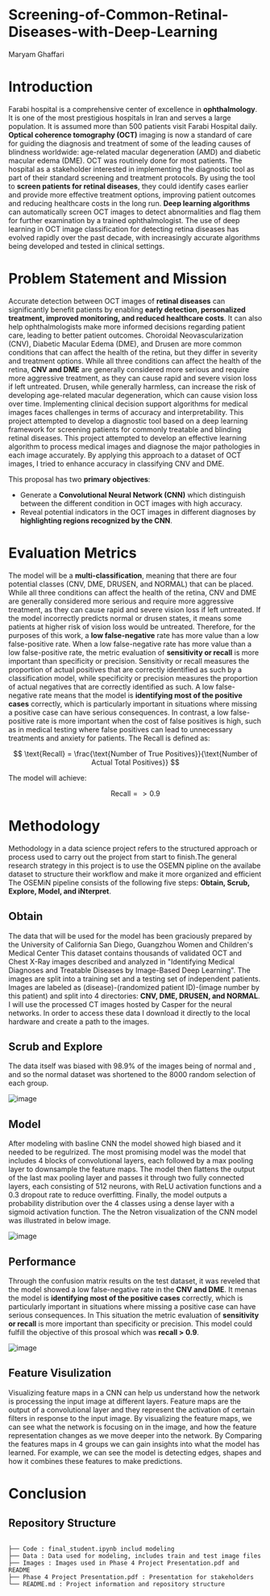 # Screening-of-Common-Retinal-Diseases-with-Deep-Learning

Maryam Ghaffari






# Introduction
Farabi hospital is a comprehensive center of excellence in **ophthalmology**. It is one of the most prestigious hospitals in Iran and serves a large population. It is assumed more than 500 patients visit Farabi Hospital daily. **Optical coherence tomography (OCT)** imaging is now a standard of care for guiding the diagnosis and treatment of some of the leading causes of blindness worldwide: age-related macular degeneration (AMD) and diabetic macular edema (DME). OCT was routinely done for most patients. The hospital as a stakeholder interested in implementing the diagnostic tool as part of their standard screening and treatment protocols. By using the tool to **screen patients for retinal diseases**, they could identify cases earlier and provide more effective treatment options, improving patient outcomes and reducing healthcare costs in the long run. **Deep learning algorithms** can automatically screen OCT images to detect abnormalities and flag them for further examination by a trained ophthalmologist. The use of deep learning in OCT image classification for detecting retina diseases has evolved rapidly over the past decade, with increasingly accurate algorithms being developed and tested in clinical settings.

# Problem Statement and Mission
Accurate detection between OCT images of **retinal diseases** can significantly benefit patients by enabling **early detection, personalized treatment, improved monitoring, and reduced healthcare costs**. It can also help ophthalmologists make more informed decisions regarding patient care, leading to better patient outcomes. Choroidal Neovascularization (CNV), Diabetic Macular Edema (DME), and Drusen are more common conditions that can affect the health of the retina, but they differ in severity and treatment options. While all three conditions can affect the health of the retina, **CNV and DME** are generally considered more serious and require more aggressive treatment, as they can cause rapid and severe vision loss if left untreated. Drusen, while generally harmless, can increase the risk of developing age-related macular degeneration, which can cause vision loss over time. Implementing clinical decision support algorithms for medical images faces challenges in terms of accuracy and interpretability. This project attempted to develop a diagnostic tool based on a deep learning framework for screening patients for commonly treatable and blinding retinal diseases. 
This project attempted to develop an effective learning algorithm to process medical images and diagnose the major pathologies in each image accurately. By applying this approach to a dataset of OCT images, I tried to enhance accuracy in classifying CNV and DME.

This proposal has two **primary objectives**:

- Generate a **Convolutional Neural Network (CNN)** which distinguish between the different condition in OCT images with high accuracy.
- Reveal potential indicators in the OCT images in different diagnoses by **highlighting regions recognized by the CNN**. 



#  Evaluation Metrics
The model will be a **multi-classification**, meaning that there are four potential classes (CNV, DME, DRUSEN, and NORMAL) that can be placed. While all three conditions can affect the health of the retina, CNV and DME are generally considered more serious and require more aggressive treatment, as they can cause rapid and severe vision loss if left untreated. If the model incorrectly predicts normal or drusen states, it means some patients at higher risk of vision loss would be untreated. Therefore, for the purposes of this work, a **low false-negative** rate has more value than a low false-positive rate. When a low false-negative rate has more value than a low false-positive rate, the metric evaluation of **sensitivity or recall** is more important than specificity or precision. Sensitivity or recall measures the proportion of actual positives that are correctly identified as such by a classification model, while specificity or precision measures the proportion of actual negatives that are correctly identified as such. A low false-negative rate means that the model is **identifying most of the positive cases** correctly, which is particularly important in situations where missing a positive case can have serious consequences. In contrast, a low false-positive rate is more important when the cost of false positives is high, such as in medical testing where false positives can lead to unnecessary treatments and anxiety for patients. The Recall is defined as:

$$ \text{Recall} = \frac{\text{Number of True Positives}}{\text{Number of Actual Total Positives}} $$ 

The model will achieve:

$$ \text{Recall} => 0.9 $$ 

# Methodology
Methodology in a data science project refers to the structured approach or process used to carry out the project from start to finish.The general research strategy in this project is to use the OSEMN pipline on the availabe dataset to structure their workflow and make it more organized and efficient The OSEMiN pipeline consists of the following five steps: **Obtain, Scrub, Explore, Model, and iNterpret**.

## Obtain
The data that will be used for the model has been graciously prepared by the University of California San Diego, Guangzhou Women and Children's Medical Center This dataset contains thousands of validated OCT and Chest X-Ray images described and analyzed in "Identifying Medical Diagnoses and Treatable Diseases by Image-Based Deep Learning". The images are split into a training set and a testing set of independent patients. Images are labeled as (disease)-(randomized patient ID)-(image number by this patient) and split into 4 directories: **CNV, DME, DRUSEN, and NORMAL**. I will use the processed CT images hosted by Casper for the neural networks. In order to access these data I download it directly to the local hardware and create a path to the images.


## Scrub and Explore
The data itself was biased with 98.9% of the images being of normal and , and so the normal dataset was shortened to the 8000 random selection of each group. 

![image](https://user-images.githubusercontent.com/101681195/222004361-80531e34-8710-45b7-87cd-c5bcb78ff68f.png)


## Model
After modeling with basline CNN the model showed high biased and it needed to be regulrized. The most promising model was the model that includes 4 blocks of convolutional layers, each followed by a max pooling layer to downsample the feature maps. The model then flattens the output of the last max pooling layer and passes it through two fully connected layers, each consisting of 512 neurons, with ReLU activation functions and a 0.3 dropout rate to reduce overfitting. Finally, the model outputs a probability distribution over the 4 classes using a dense layer with a sigmoid activation function. The the Netron visualization of the CNN model was illustrated in below image. 


![image](https://user-images.githubusercontent.com/101681195/224182839-ceb3f0b6-4b3b-4407-a26b-7b3561b70885.png)


## Performance
Through the confusion matrix results on the test dataset, it was reveled that the model showed a low false-negative rate in the **CNV and DME**. It menas the model is **identifying most of the positive cases** correctly, which is particularly important in situations where missing a positive case can have serious consequences. In This situation the metric evaluation of **sensitivity or recall** is more important than specificity or precision. This model could fulfill the objective of this prosoal which was **recall > 0.9**. 

![image](https://user-images.githubusercontent.com/101681195/224195011-98ffba25-dd68-4c03-9aae-fb7a2ace687f.png)


## Feature Visulization
Visualizing feature maps in a CNN can help us understand how the network is processing the input image at different layers. Feature maps are the output of a convolutional layer and they represent the activation of certain filters in response to the input image. By visualizing the feature maps, we can see what the network is focusing on in the image, and how the feature representation changes as we move deeper into the network. By Comparing the features maps in 4 groups we can gain insights into what the model has learned. For example, we can see the model is detecting edges, shapes and how it combines these features to make predictions.


# Conclusion


 ## Repository Structure
```

├── Code : final_student.ipynb includ modeling
├── Data : Data used for modeling, includes train and test image files
├── Images : Images used in Phase 4 Project Presentation.pdf and README
├── Phase 4 Project Presentation.pdf : Presentation for stakeholders
└── README.md : Project information and repository structure
